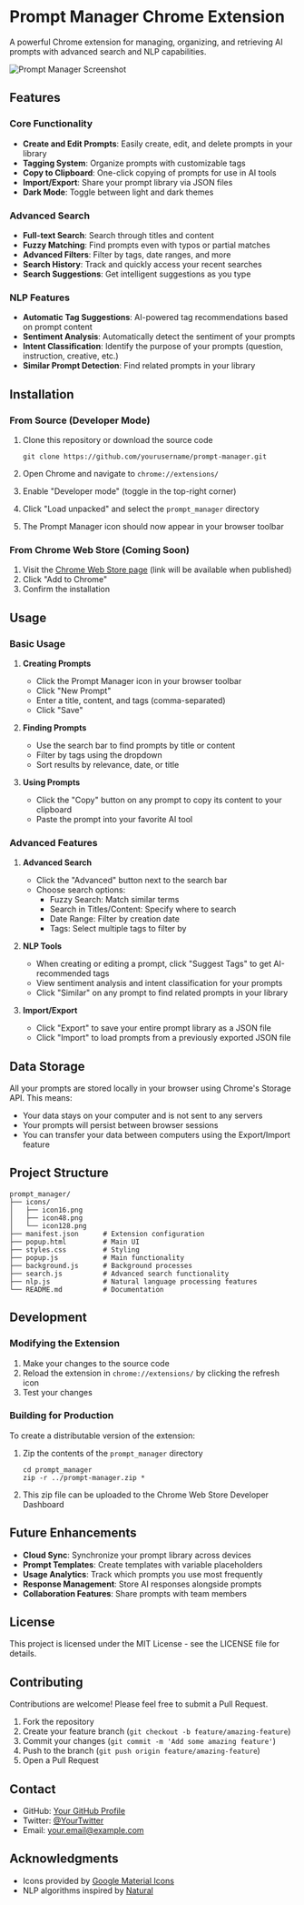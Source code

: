 # Prompt Manager Chrome Extension

A powerful Chrome extension for managing, organizing, and retrieving AI prompts with advanced search and NLP capabilities.

![Prompt Manager Screenshot](./screenshots/prompt-manager-main.png)

## Features

### Core Functionality
- **Create and Edit Prompts**: Easily create, edit, and delete prompts in your library
- **Tagging System**: Organize prompts with customizable tags
- **Copy to Clipboard**: One-click copying of prompts for use in AI tools
- **Import/Export**: Share your prompt library via JSON files
- **Dark Mode**: Toggle between light and dark themes

### Advanced Search
- **Full-text Search**: Search through titles and content
- **Fuzzy Matching**: Find prompts even with typos or partial matches
- **Advanced Filters**: Filter by tags, date ranges, and more
- **Search History**: Track and quickly access your recent searches
- **Search Suggestions**: Get intelligent suggestions as you type

### NLP Features
- **Automatic Tag Suggestions**: AI-powered tag recommendations based on prompt content
- **Sentiment Analysis**: Automatically detect the sentiment of your prompts
- **Intent Classification**: Identify the purpose of your prompts (question, instruction, creative, etc.)
- **Similar Prompt Detection**: Find related prompts in your library

## Installation

### From Source (Developer Mode)
1. Clone this repository or download the source code
   ```
   git clone https://github.com/yourusername/prompt-manager.git
   ```

2. Open Chrome and navigate to `chrome://extensions/`

3. Enable "Developer mode" (toggle in the top-right corner)

4. Click "Load unpacked" and select the `prompt_manager` directory

5. The Prompt Manager icon should now appear in your browser toolbar

### From Chrome Web Store (Coming Soon)
1. Visit the [Chrome Web Store page](#) (link will be available when published)
2. Click "Add to Chrome"
3. Confirm the installation

## Usage

### Basic Usage

1. **Creating Prompts**
   - Click the Prompt Manager icon in your browser toolbar
   - Click "New Prompt"
   - Enter a title, content, and tags (comma-separated)
   - Click "Save"

2. **Finding Prompts**
   - Use the search bar to find prompts by title or content
   - Filter by tags using the dropdown
   - Sort results by relevance, date, or title

3. **Using Prompts**
   - Click the "Copy" button on any prompt to copy its content to your clipboard
   - Paste the prompt into your favorite AI tool

### Advanced Features

1. **Advanced Search**
   - Click the "Advanced" button next to the search bar
   - Choose search options:
     - Fuzzy Search: Match similar terms
     - Search in Titles/Content: Specify where to search
     - Date Range: Filter by creation date
     - Tags: Select multiple tags to filter by

2. **NLP Tools**
   - When creating or editing a prompt, click "Suggest Tags" to get AI-recommended tags
   - View sentiment analysis and intent classification for your prompts
   - Click "Similar" on any prompt to find related prompts in your library

3. **Import/Export**
   - Click "Export" to save your entire prompt library as a JSON file
   - Click "Import" to load prompts from a previously exported JSON file

## Data Storage

All your prompts are stored locally in your browser using Chrome's Storage API. This means:

- Your data stays on your computer and is not sent to any servers
- Your prompts will persist between browser sessions
- You can transfer your data between computers using the Export/Import feature

## Project Structure

```
prompt_manager/
├── icons/
│   ├── icon16.png
│   ├── icon48.png
│   └── icon128.png
├── manifest.json      # Extension configuration
├── popup.html         # Main UI
├── styles.css         # Styling
├── popup.js           # Main functionality
├── background.js      # Background processes
├── search.js          # Advanced search functionality
├── nlp.js             # Natural language processing features
└── README.md          # Documentation
```

## Development

### Modifying the Extension

1. Make your changes to the source code
2. Reload the extension in `chrome://extensions/` by clicking the refresh icon
3. Test your changes

### Building for Production

To create a distributable version of the extension:

1. Zip the contents of the `prompt_manager` directory
   ```
   cd prompt_manager
   zip -r ../prompt-manager.zip *
   ```

2. This zip file can be uploaded to the Chrome Web Store Developer Dashboard

## Future Enhancements

- **Cloud Sync**: Synchronize your prompt library across devices
- **Prompt Templates**: Create templates with variable placeholders
- **Usage Analytics**: Track which prompts you use most frequently
- **Response Management**: Store AI responses alongside prompts
- **Collaboration Features**: Share prompts with team members

## License

This project is licensed under the MIT License - see the LICENSE file for details.

## Contributing

Contributions are welcome! Please feel free to submit a Pull Request.

1. Fork the repository
2. Create your feature branch (`git checkout -b feature/amazing-feature`)
3. Commit your changes (`git commit -m 'Add some amazing feature'`)
4. Push to the branch (`git push origin feature/amazing-feature`)
5. Open a Pull Request

## Contact

- GitHub: [Your GitHub Profile](https://github.com/yourusername)
- Twitter: [@YourTwitter](https://twitter.com/yourtwitter)
- Email: your.email@example.com

## Acknowledgments

- Icons provided by [Google Material Icons](https://material.io/resources/icons/)
- NLP algorithms inspired by [Natural](https://github.com/NaturalNode/natural)
